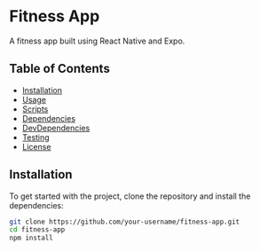 # Fitness App

A fitness app built using React Native and Expo.

## Table of Contents

- [Installation](#installation)
- [Usage](#usage)
- [Scripts](#scripts)
- [Dependencies](#dependencies)
- [DevDependencies](#devdependencies)
- [Testing](#testing)
- [License](#license)

## Installation

To get started with the project, clone the repository and install the dependencies:

```bash
git clone https://github.com/your-username/fitness-app.git
cd fitness-app
npm install
